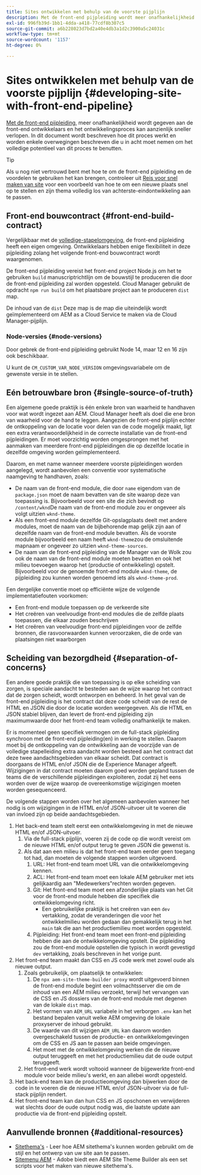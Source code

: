 ```yaml
---
title: Sites ontwikkelen met behulp van de voorste pijplijn
description: Met de front-end pijpleiding wordt meer onafhankelijkheid gegeven aan front-end ontwikkelaars en het ontwikkelingsproces kan aanzienlijk sneller worden. In dit document worden enkele specifieke aspecten beschreven van het constructieproces aan de voorzijde die moeten worden vermeld.
exl-id: 996fb39d-1bb1-4dda-a418-77cdf8b307c5
source-git-commit: a6b228023d7bd2a40e4db3a1d2c3900a5c24031c
workflow-type: tm+mt
source-wordcount: '1157'
ht-degree: 0%

---
```



# Sites ontwikkelen met behulp van de voorste pijplijn {#developing-site-with-front-end-pipeline}

[Met de front-end pijpleiding,](/help/implementing/cloud-manager/configuring-pipelines/introduction-ci-cd-pipelines.md#front-end) meer onafhankelijkheid wordt gegeven aan de front-end ontwikkelaars en het ontwikkelingsproces kan aanzienlijk sneller verlopen. In dit document wordt beschreven hoe dit proces werkt en worden enkele overwegingen beschreven die u in acht moet nemen om het volledige potentieel van dit proces te benutten.

>[!TIP]
>
>Als u nog niet vertrouwd bent met hoe te om de front-end pijpleiding en de voordelen te gebruiken het kan brengen, controleer uit [Reis voor snel maken van site](/help/journey-sites/quick-site/overview.md) voor een voorbeeld van hoe te om een nieuwe plaats snel op te stellen en zijn thema volledig los van achterste-eindontwikkeling aan te passen.

## Front-end bouwcontract {#front-end-build-contract}

Vergelijkbaar met de [volledige-stapelomgeving,](/help/implementing/cloud-manager/getting-access-to-aem-in-cloud/build-environment-details.md) de front-end pijpleiding heeft een eigen omgeving. Ontwikkelaars hebben enige flexibiliteit in deze pijpleiding zolang het volgende front-end bouwcontract wordt waargenomen.

De front-end pijpleiding vereist het front-end project Node.js om het te gebruiken `build` manuscriptrichtlijn om de bouwstijl te produceren die door de front-end pijpleiding zal worden opgesteld. Cloud Manager gebruikt de opdracht `npm run build` om het plaatsbare project aan te produceren `dist` map.

De inhoud van de `dist` Deze map is de map die uiteindelijk wordt geïmplementeerd om AEM as a Cloud Service te maken via de Cloud Manager-pijplijn.

### Node-versies {#node-versions}

Door gebrek de front-end pijpleiding gebruikt Node 14, maar 12 en 16 zijn ook beschikbaar.

U kunt de `CM_CUSTOM_VAR_NODE_VERSION` omgevingsvariabele om de gewenste versie in te stellen.

## Eén betrouwbare bron {#single-source-of-truth}

Een algemene goede praktijk is één enkele bron van waarheid te handhaven voor wat wordt ingezet aan AEM. Cloud Manager heeft als doel die ene bron van waarheid voor de hand te leggen. Aangezien de front-end pijplijn echter de ontkoppeling van de locatie voor delen van de code mogelijk maakt, ligt een extra verantwoordelijkheid in de correcte installatie van de front-end pijpleidingen. Er moet voorzichtig worden omgesprongen met het aanmaken van meerdere front-end pijpleidingen die op dezelfde locatie in dezelfde omgeving worden geïmplementeerd.

Daarom, en met name wanneer meerdere voorste pijpleidingen worden aangelegd, wordt aanbevolen een conventie voor systematische naamgeving te handhaven, zoals:

* De naam van de front-end module, die door `name` eigendom van de `package.json` moet de naam bevatten van de site waarop deze van toepassing is. Bijvoorbeeld voor een site die zich bevindt op `/content/wknd`De naam van de front-end module zou er ongeveer als volgt uitzien `wknd-theme`.
* Als een front-end module dezelfde Git-opslagplaats deelt met andere modules, moet de naam van de bijbehorende map gelijk zijn aan of dezelfde naam van de front-end module bevatten. Als de voorste module bijvoorbeeld een naam heeft `wknd-theme`zou de omsluitende mapnaam er ongeveer zo uitzien `wknd-theme-sources`.
* De naam van de front-end pijpleiding van de Manager van de Wolk zou ook de naam van de front-end module moeten bevatten en ook het milieu toevoegen waarop het (productie of ontwikkeling) opstelt. Bijvoorbeeld voor de genoemde front-end module `wknd-theme`, de pijpleiding zou kunnen worden genoemd iets als `wknd-theme-prod`.

Een dergelijke conventie moet op efficiënte wijze de volgende implementatiefouten voorkomen:

* Een front-end module toepassen op de verkeerde site
* Het creëren van veelvoudige front-end modules die de zelfde plaats toepassen, die elkaar zouden beschrijven
* Het creëren van veelvoudige front-end pijpleidingen voor de zelfde bronnen, die rasvoorwaarden kunnen veroorzaken, die de orde van plaatsingen niet waarborgen

## Scheiding van bezorgdheid {#separation-of-concerns}

Een andere goede praktijk die van toepassing is op elke scheiding van zorgen, is speciale aandacht te besteden aan de wijze waarop het contract dat de zorgen scheidt, wordt ontworpen en beheerd. In het geval van de front-end pijpleiding is het contract dat deze code scheidt van de rest de HTML en JSON die door de locatie worden weergegeven. Als die HTML en JSON stabiel blijven, dan levert de front-end pijpleiding zijn maximumwaarde door het front-end team volledig onafhankelijk te maken.

Er is momenteel geen specifiek vermogen om de full-stack pijpleiding synchroon met de front-end pijpleiding(en) in werking te stellen. Daarom moet bij de ontkoppeling van de ontwikkeling aan de voorzijde van de volledige stapelleiding extra aandacht worden besteed aan het contract dat deze twee aandachtsgebieden van elkaar scheidt. Dat contract is doorgaans de HTML en/of JSON die de Experience Manager afgeeft. Wijzigingen in dat contract moeten daarom goed worden gepland tussen de teams die de verschillende pijpleidingen exploiteren, zodat zij het eens worden over de wijze waarop de overeenkomstige wijzigingen moeten worden gesequenceerd.

De volgende stappen worden over het algemeen aanbevolen wanneer het nodig is om wijzigingen in de HTML en/of JSON-uitvoer uit te voeren die van invloed zijn op beide aandachtsgebieden.

1. Het back-end team stelt eerst een ontwikkelomgeving in met de nieuwe HTML en/of JSON-uitvoer.
   1. Via de full-stack pijplijn, voeren zij de code op die wordt vereist om de nieuwe HTML en/of output terug te geven JSON die gewenst is.
   1. Als dat aan een milieu is dat het front-end team eerder geen toegang tot had, dan moeten de volgende stappen worden uitgevoerd.
      1. URL: Het front-end team moet URL van die ontwikkelomgeving kennen.
      1. ACL: Het front-end team moet een lokale AEM gebruiker met iets gelijkaardig aan &quot;Medewerkers&quot;rechten worden gegeven.
      1. Git: Het front-end team moet een afzonderlijke plaats van het Git voor de front-end module hebben die specifiek die ontwikkelomgeving richt.
         * Een gebruikelijke praktijk is het creëren van een `dev` vertakking, zodat de veranderingen die voor het ontwikkelmilieu worden gedaan dan gemakkelijk terug in het `main` tak die aan het productiemilieu moet worden opgesteld.
      1. Pijpleiding: Het front-end team moet een front-end pijpleiding hebben die aan de ontwikkelomgeving opstelt. Die pijpleiding zou de front-end module opstellen die typisch in wordt gevestigd `dev` vertakking, zoals beschreven in het vorige punt.
1. Het front-end team maakt dan CSS en JS code werk met zowel oude als nieuwe output.
   1. Zoals gebruikelijk, om plaatselijk te ontwikkelen:
      1. De `npx aem-site-theme-builder proxy` wordt uitgevoerd binnen de front-end module begint een volmachtsserver die om de inhoud van een AEM milieu verzoekt, terwijl het vervangen van de CSS en JS dossiers van de front-end module met degenen van de lokale `dist` map.
      1. Het vormen van `AEM_URL` variabele in het verborgen `.env` kan het bestand bepalen vanuit welke AEM omgeving de lokale proxyserver de inhoud gebruikt.
      1. De waarde van dit wijzigen `AEM_URL` kan daarom worden overgeschakeld tussen de productie- en ontwikkelomgevingen om de CSS en JS aan te passen aan beide omgevingen.
      1. Het moet met de ontwikkelomgeving werken die de nieuwe output teruggeeft en met het productiemilieu dat de oude output teruggeeft.
   1. Het front-end werk wordt voltooid wanneer de bijgewerkte front-end module voor beide milieu&#39;s werkt, en aan allebei wordt opgesteld.
1. Het back-end team kan de productieomgeving dan bijwerken door de code in te voeren die de nieuwe HTML en/of JSON-uitvoer via de full-stack pijplijn rendert.
1. Het front-end team kan dan hun CSS en JS opschonen en verwijderen wat slechts door de oude output nodig was, die laatste update aan productie via de front-end pijpleiding opstelt.

## Aanvullende bronnen {#additional-resources}

* [Sitethema&#39;s](/help/sites-cloud/administering/site-creation/site-themes.md) - Leer hoe AEM sitethema&#39;s kunnen worden gebruikt om de stijl en het ontwerp van uw site aan te passen.
* [Sitemenu AEM](https://github.com/adobe/aem-site-theme-builder) - Adobe biedt een AEM Site Theme Builder als een set scripts voor het maken van nieuwe sitethema&#39;s.
